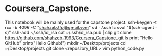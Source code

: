 # Coursera_Capstone.
This notebook will be mainly used for the capstone project.
ssh-keygen -t rsa -b 4096 -C "<shahzeb.tfp@gmail.com>"
cd ~/.ssh
ls
eval "$(ssh-agent -s)"
ssh-add ~/.ssh/id_rsa
cat ~/.ssh/id_rsa.pub | clip
git clone https://github.com/shahzeb-1993/Coursera_Capstone..git
ls
print "Hello GitHub"
print("Hello Github!")
mkdir ~/Desktop/projects
cd ~/Desktop/projects
git clone <repository_URL>
vim python_code.py
